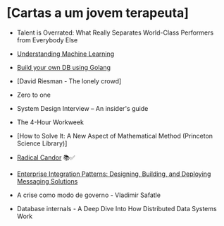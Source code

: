 # [Cartas a um jovem terapeuta]

- Talent is Overrated: What Really Separates World-Class Performers from Everybody Else

- [Understanding Machine Learning](https://www.cambridge.org/core/books/understanding-machine-learning/3059695661405D25673058E43C8BE2A6)

- [Build your own DB using Golang](https://build-your-own.org/database/)

- [David Riesman - The lonely crowd]

- Zero to one

- System Design Interview – An insider's guide

- The 4-Hour Workweek

- [How to Solve It: A New Aspect of Mathematical Method (Princeton Science Library)]

- [Radical Candor](https://www.amazon.com.br/Radical-Candor-Kick-Ass-Without-Humanity/dp/1250103509) 📚✅

- [Enterprise Integration Patterns: Designing, Building, and Deploying Messaging Solutions](https://www.amazon.com/o/asin/0321200683/ref=nosim/enterpriseint-20)

- A crise como modo de governo - Vladimir Safatle

- Database internals - A Deep Dive Into How Distributed Data Systems Work
